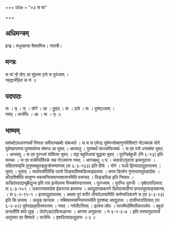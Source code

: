 +++
title = "०३ स घा"

+++
## अधिमन्त्रम्
इन्द्रः। मधुच्छन्दा वैश्वामित्रः। गायत्री।

## मन्त्रः
स घा॑ नो॒ योग॒ आ भु॑व॒त्स रा॒ये स पुरं॑ध्याम् ।  
गम॒द्वाजे॑भि॒रा स नः॑ ॥

## पदपाठः
सः । घ॒ । नः॒ । योगे॑ । आ । भु॒व॒त् । सः । रा॒ये । सः । पुर॑म्ऽध्याम् ।  
गम॑त् । वाजे॑भिः । आ । सः । नः॒ ॥

## भाष्यम्
घशब्दोऽवधारणार्थो निपातः सर्वैस्तच्छब्दैः संबध्यते । स घ स एवेन्द्रः पूर्वमन्त्रोक्तगुणविशिष्टो नोऽस्माकं योगे पूर्वमप्राप्तस्य पुरुषार्थस्य संबन्ध आ भुवत् । आभवतु । पुरुषार्थं साधयत्वित्यर्थः । स एव राये धनार्थमा भुवत् । आभवतु । स एव पुरन्ध्यां योषित्या भुवत् । यद्वा बहुविधायां बुद्धावा भुवत् । पुरन्दिर्बहुधीः (नि ६-१३) इति यास्कः । स एव वाचेभिर्देयैरन्नेः सह नोऽस्माना गमत् । आगच्छतु ॥ घ । चादयोऽनुदात्ता इत्यनुदात्तः । संहितायामृचि तुनुघमक्षुतङ्कुत्रोरुष्याणाम् (पा ६-३-१३३) इति दीर्घः । योगे । घञो इित्त्वादाद्युदात्तत्वम् । भुवत् । भूयात् । भवतेराशीर्लिङि परतो लिङ्याशिष्यङित्यङ्प्रत्ययः । तस्य ङित्वेन गुणाभावादुवङादेशः । कीदाशिषीति यासुण्न भवत्यनित्यमागमशासनमिति वचनात् । तिङ्ङतिङ इति निघातः । ऊडिदंपदाद्यप्पुम्रैद्युभ्य इति राय इत्येतस्य विभक्तेरुदात्तत्वम् । पुरन्ध्याम् । पुरन्धिः पुरुधीः । पृषोदरादित्वात् पा ६-३-१०९ । उकारस्यामादेश ईकारस्य ह्रस्वश्च । आद्युदात्तप्रकरणे दिवोदासादीनां छन्दस्युपसङ्ख्यानम् । पा ६-२-९१-१ । इत्याद्युदात्तत्वम् । अथवा पुरं शरीरं धीयतेऽस्यामिति कर्मण्यधिकरणे च (पा ३-३-९३) इति कि प्रत्ययः । अलुक् छान्दसः । नब्विषयस्यानिसन्तस्येति पुरुशब्द आद्युदात्तः । दासीभारादित्वात् (पा ६-२-४२) पूर्वपदप्रकृतिस्वरत्वम् । गमत् । गमेर्लेटस्तिप् । इतश्च लोपः । परस्मैपदेष्वितीकारलोपः । बहुलं छन्दसीति शपो लुक् । लेटोऽडाटावित्यडागमः । आगमा अनुदात्ताः । म ३-१-३-७ । इति तस्यानुदात्तत्वे धातुस्वर एव शिष्यते । वाजेभिः । वृषादित्वादाद्युदात्तः ॥ ३ ॥
